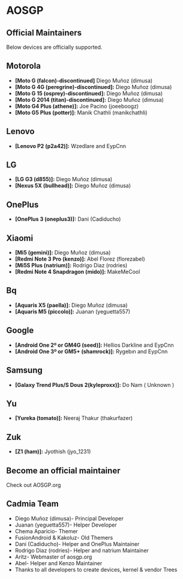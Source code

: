 AOSGP
===============

Official Maintainers
--------------------
Below devices are officially supported.

Motorola
--------
* __[Moto G (falcon)-discontinued]__ Diego Muñoz (dimusa)
* __[Moto G 4G (peregrine)-discontinued]:__ Diego Muñoz (dimusa)
* __[Moto G 15 (osprey)-discontinued]:__ Diego Muñoz (dimusa)
* __[Moto G 2014 (titan)-discontinued]:__ Diego Muñoz (dimusa)
* __[Moto G4 Plus (athene)]:__ Joe Pacino (joeeboogz)
* __[Moto G5 Plus (potter)]:__ Manik Chathli (manikchathli)

Lenovo
--------
* __[Lenovo P2 (p2a42)]:__ Wzedlare and EypCnn


LG
--------
* __[LG G3 (d855)]:__ Diego Muñoz (dimusa)
* __[Nexus 5X (bullhead)]:__ Diego Muñoz (dimusa)

OnePlus
--------
* __[OnePlus 3 (oneplus3)]:__ Dani (Cadiducho)

Xiaomi
--------
* __[Mi5 (gemini)]:__ Diego Muñoz (dimusa)
* __[Redmi Note 3 Pro (kenzo)]:__ Abel Florez (florezabel)
* __[Mi5S Plus (natrium)]:__ Rodrigo Diaz (rodries)
* __[Redmi Note 4 Snapdragon (mido)]:__ MakeMeCool

Bq
--------
* __[Aquaris X5 (paella)]:__ Diego Muñoz (dimusa)
* __[Aquaris M5 (piccolo)]:__ Juanan (yeguetta557)

Google
--------
* __[Android One 2º or GM4G (seed)]:__ Hellios Darkline and EypCnn
* __[Android One 3º or GM5+ (shamrock)]:__ Rygebın and EypCnn

Samsung
--------
* __[Galaxy Trend Plus/S Dous 2(kyleproxx)]:__ Do Nam ( Unknown )

Yu
--------
* __[Yureka (tomato)]:__ Neeraj Thakur (thakurfazer)

Zuk
--------
* __[Z1 (ham)]:__ Jyothish (jyo_1231)


Become an official maintainer
-----------------------------
Check out AOSGP.org


Cadmia Team
---------
* Diego Muñoz (dimusa)- Principal Developer
* Juanan (yeguetta557)- Helper Developer
* Chema Aparicio- Themer
* FusionAndroid & Kakoluz- Old Themers
* Dani (Cadiducho)- Helper and OnePlus Maintainer
* Rodrigo Diaz (rodries)- Helper and natrium Maintainer
* Aritz- Webmaster of aosgp.org
* Abel- Helper and Kenzo Maintainer
* Thanks to all developers to create devices, kernel & vendor Trees
